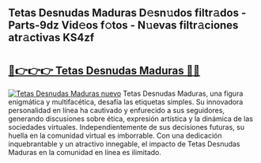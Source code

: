 ## Tetas Desnudas Maduras D𝚎sn𝚞dos filtr𝚊dos - Parts-9dz Vid𝚎os f𝚘tos - N𝚞evas filtr𝚊ciones atr𝚊ctivas KS4zf

# <h2><a href="http://mb18ndl.tromn.icu/?c=Tetas+Desnudas+Maduras">🔗👉👉👉 Tetas Desnudas Maduras 🔗🔗</a></h2>

[![Tetas Desnudas Maduras nuevo](https://i.imgur.com/pEAQMta.gif)](http://mb18ndl.tromn.icu/?c=Tetas+Desnudas+Maduras)
Tetas Desnudas Maduras, una figura enigmática y multifacética, desafía las etiquetas simples. Su innovadora personalidad en línea ha cautivado y enfurecido a sus seguidores, generando discusiones sobre ética, expresión artística y la dinámica de las sociedades virtuales. Independientemente de sus decisiones futuras, su huella en la comunidad virtual es imborrable. Con una dedicación inquebrantable y un atractivo innegable, el impacto de Tetas Desnudas Maduras en la comunidad en línea es ilimitado.
